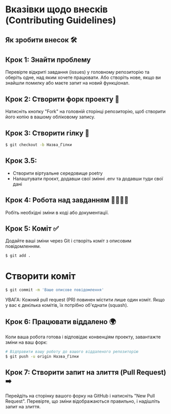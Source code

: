 # Вказівки щодо внесків (Contributing Guidelines)
## Як зробити внесок 🛠️
## Крок 1: Знайти проблему
Перевірте відкриті завдання (issues) у головному репозиторію та оберіть одне, над яким хочете працювати.
Або створіть нове, якщо ви знайшли помилку або маєте запит на новий функціонал.
## Крок 2: Створити форк проекту 🍴
Натисніть кнопку "Fork" на головній сторінці репозиторію, щоб створити його копію в вашому обліковому запису.
## Крок 3: Створити гілку 🌿
```bash
$ git checkout -b Назва_Гілки
```
## Крок 3.5:
* Створити віртуальне середовище poetry
* Налаштувати проєкт, додавши свої змінні .env та додавши туди свої дані

## Крок 4: Робота над завданням 👨‍💻👩‍💻
Робіть необхідні зміни в коді або документації.
## Крок 5: Коміт ✅
Додайте ваші зміни через Git і створіть коміт з описовим повідомленням.
```bash
$ git add .
```
# Створити коміт
```bash
$ git commit -m 'Ваше описове повідомлення'
```
УВАГА: Кожний pull request (PR) повинен містити лише один коміт. Якщо у вас є декілька комітів, їх потрібно об'єднати (squash).

## Крок 6: Працювати віддалено 🌍
Коли ваша робота готова і відповідає конвенціям проекту, завантажте зміни на ваш форк:
```bash
# Відправити вашу роботу до вашого віддаленого репозиторію
$ git push -u origin Назва_Гілки
```
## Крок 7: Створити запит на злиття (Pull Request) ➡️
Перейдіть на сторінку вашого форку на GitHub і натисніть "New Pull Request". Перевірте, що зміни відображаються правильно, і надішліть запит на злиття.